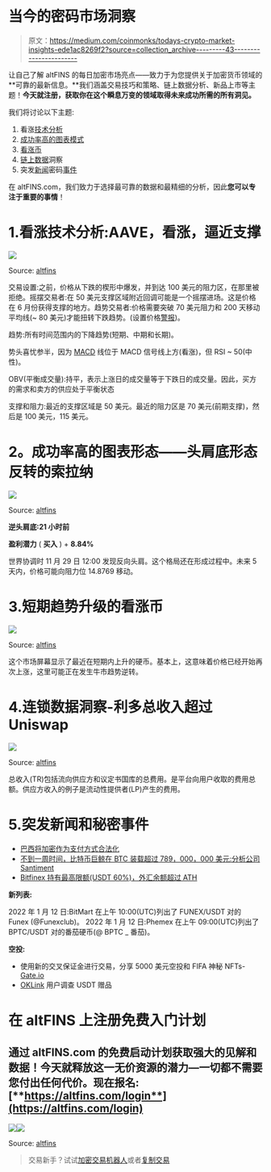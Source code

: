# 当今的密码市场洞察

> 原文：<https://medium.com/coinmonks/todays-crypto-market-insights-ede1ac8269f2?source=collection_archive---------43----------------------->

让自己了解 altFINS 的每日加密市场亮点——致力于为您提供关于加密货币领域的**可靠的最新信息。**我们涵盖交易技巧和策略、链上数据分析、新品上市等主题！**今天就注册，获取你在这个瞬息万变的领域取得未来成功所需的所有洞见。**

我们将讨论以下主题:

1.  看涨[技术分析](https://altfins.com/technical-analysis)
2.  [成功率高的图表模式](https://altfins.com/chart-patterns)
3.  [看涨币](https://altfins.com/)
4.  [链上数据](https://altfins.com/on-chain-data)洞察
5.  突发[新闻](https://altfins.com/crypto/news)密码[事件](https://altfins.com/crypto/events)

在 altFINS.com，我们致力于选择最可靠的数据和最精细的分析，因此**您可以专注于重要的事情**！

# 1.看涨技术分析:AAVE，看涨，逼近支撑

![](img/14c27fd0c10aa5aa26e08dc19d719fb7.png)

Source: [altfins](https://altfins.com/technical-analysis)

交易设置:之前，价格从下跌的楔形中爆发，并到达 100 美元的阻力区，在那里被拒绝。摇摆交易者:在 50 美元支撑区域附近回调可能是一个摇摆进场。这是价格在 6 月份获得支撑的地方。趋势交易者:价格需要突破 70 美元阻力和 200 天移动平均线(~ 80 美元)才能扭转下跌趋势。(设置价格[警报](https://altfins.com/knowledge-base/create-alert-for-cryptocurrencies/))。

趋势:所有时间范围内的下降趋势(短期、中期和长期)。

势头喜忧参半，因为 [MACD](https://altfins.com/knowledge-base/macd-line-and-macd-signal-line/) 线位于 MACD 信号线上方(看涨)，但 RSI ~ 50(中性)。

OBV(平衡成交量):持平，表示上涨日的成交量等于下跌日的成交量。因此，买方的需求和卖方的供应处于平衡状态

支撑和阻力:最近的支撑区域是 50 美元。最近的阻力区是 70 美元(前期支撑)，然后是 100 美元，115 美元。

# **2。成功率高的图表形态——头肩底形态反转的索拉纳**

![](img/5e187547b2a27aebe878a98f55ddb192.png)

Source: [altfins](https://altfins.com/chart-patterns)

**逆头肩底:21 小时前**

**盈利潜力** ( **买入** ) + **8.84%**

世界协调时 11 月 29 日 12:00 发现反向头肩。这个格局还在形成过程中。未来 5 天内，价格可能向阻力位 14.8769 移动。

# 3.短期趋势升级的看涨币

![](img/89cebd1a2409c4e21c702e3d85f5efca.png)

Source: [altfins](https://altfins.com/crypto-screener?tab=COINS&eViewType=OVERVIEW&column=MARKET_CAP&timeInterval=60&filters=C%3CR%3Cmdi%2CshortTermScoreString%2CshortTermScoreChangeString%2CUP%2CUPGRADE%3E%3BA%3Cmdi%2CMARKET_CAP%2C5000000.0%2C%3E%3BA%3Cmdi%2CsecurityIdentifierForCoinTypeFilter%2CREGULAR_COIN%2C%3E%3E&desc=true)

这个市场屏幕显示了最近在短期内上升的硬币。基本上，这意味着价格已经开始再次上涨，这里可能正在发生牛市趋势逆转。

# 4.连锁数据洞察-利多总收入超过 Uniswap

![](img/0cc23acb4bce61ced173087495e71c82.png)

Source: [altfins](https://altfins.com/on-chain-data)

总收入(TR)包括流向供应方和议定书国库的总费用。是平台向用户收取的费用总额。供应方收入的例子是流动性提供者(LP)产生的费用。

# 5.突发新闻和秘密事件

*   [巴西将加密作为支付方式合法化](https://decrypt.co/116011/brazil-legalizes-crypto-method-payment)
*   [不到一周时间，比特币巨鲸在 BTC 装载超过 789，000，000 美元:分析公司 Santiment](https://dailyhodl.com/2022/11/30/bitcoin-whales-load-up-over-789000000-in-btc-in-less-than-one-week-analytics-firm-santiment/)
*   [Bitfinex 持有最高限额(USDT 60%)，外汇余额超过 ATH](https://cryptoslate.com/bitfinex-holds-the-highest-amount-of-tetherusdt-at-60/)

**新列表:**

2022 年 1 月 12 日:BitMart 在上午 10:00(UTC)列出了 FUNEX/USDT 对的 Funex (@Funexclub)。
2022 年 1 月 12 日:Phemex 在上午 09:00(UTC)列出了 BPTC/USDT 对的番茄硬币(@ BPTC _ 番茄)。

**空投:**

*   使用新的交叉保证金进行交易，分享 5000 美元空投和 FIFA 神秘 NFTs- [Gate.io](https://www.gate.io/zh/article/28725)
*   [OKLink](https://gleam.io/LvHFC/oklink-monitoring-function-user-survey) 用户调查 USDT 赠品

# 在 altFINS 上注册免费入门计划

## 通过 altFINS.com 的免费启动计划获取强大的见解和数据！今天就释放这一无价资源的潜力—一切都不需要您付出任何代价。现在报名:[**https://altfins.com/login**](https://altfins.com/login)

![](img/46b1cda8ddc97e957dcde0ec8d0575fb.png)![](img/cacaff4f79f1f5eb5f48ade6a9728f30.png)

Source: [altfins](https://altfins.com/login)

> 交易新手？试试[加密交易机器人](/coinmonks/crypto-trading-bot-c2ffce8acb2a)或者[复制交易](/coinmonks/top-10-crypto-copy-trading-platforms-for-beginners-d0c37c7d698c)